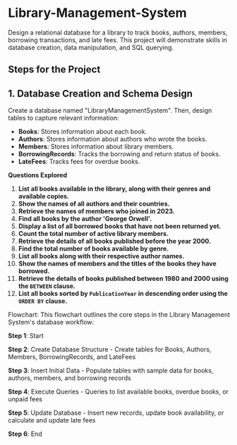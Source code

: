 # Library-Management-System
Design a relational database for a library to track books, authors, members, borrowing transactions, and late fees. This project will demonstrate skills in database creation, data manipulation, and SQL querying.

## Steps for the Project
## 1. **Database Creation and Schema Design**

Create a database named "LibraryManagementSystem". Then, design tables to capture relevant information:

- **Books**: Stores information about each book.
- **Authors**: Stores information about authors who wrote the books.
- **Members**: Stores information about library members.
- **BorrowingRecords**: Tracks the borrowing and return status of books.
- **LateFees**: Tracks fees for overdue books.


**Questions Explored**
1. **List all books available in the library, along with their genres and available copies.**
2. **Show the names of all authors and their countries.**
3. **Retrieve the names of members who joined in 2023.**
4. **Find all books by the author 'George Orwell'.**
5. **Display a list of all borrowed books that have not been returned yet.**
6. **Count the total number of active library members.**
7. **Retrieve the details of all books published before the year 2000.**
8. **Find the total number of books available by genre.**
9. **List all books along with their respective author names.**
10. **Show the names of members and the titles of the books they have borrowed.**
11. **Retrieve the details of books published between 1980 and 2000 using the `BETWEEN` clause.**
12. **List all books sorted by `PublicationYear` in descending order using the `ORDER BY` clause.**




Flowchart:
   This flowchart outlines the core steps in the Library Management System's database workflow:
   
**Step 1**: Start

**Step 2**: Create Database Structure
      - Create tables for Books, Authors, Members, BorrowingRecords, and LateFees
      
**Step 3**: Insert Initial Data
      - Populate tables with sample data for books, authors, members, and borrowing records
      
**Step 4**: Execute Queries
      - Queries to list available books, overdue books, or unpaid fees
      
**Step 5**: Update Database
      - Insert new records, update book availability, or calculate and update late fees
      
**Step 6**: End

